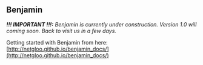 ## Benjamin

_**!!! IMPORTANT !!!:** Benjamin is currently under construction. Version 1.0 will coming soon. Back to visit us in a few days._

Getting started with Benjamin from here: 
[http://netgloo.github.io/benjamin_docs/](http://netgloo.github.io/benjamin_docs/)
